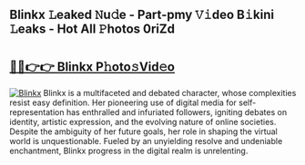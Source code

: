## Blinkx 𝙻eaked 𝙽u𝚍e - Part-pmy 𝚅𝚒deo B𝚒kini 𝙻eaks - Hot All 𝙿hotos 0riZd

# <h2><a href="http://ld2g3y.urlbe.top/?page=Blinkx">🔗🔗👉👉 Blinkx P𝚑oto𝚜Vid𝚎o</a></h2>

[![Blinkx](https://i.imgur.com/eBuTRDB.gif)](http://ld2g3y.urlbe.top/?page=Blinkx)
Blinkx is a multifaceted and debated character, whose complexities resist easy definition. Her pioneering use of digital media for self-representation has enthralled and infuriated followers, igniting debates on identity, artistic expression, and the evolving nature of online societies. Despite the ambiguity of her future goals, her role in shaping the virtual world is unquestionable. Fueled by an unyielding resolve and undeniable enchantment, Blinkx progress in the digital realm is unrelenting.
